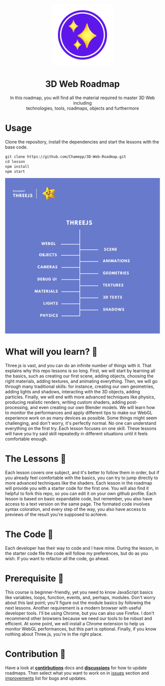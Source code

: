 

<div align="center">
  <img src="Files/ThreeJs-Badge.png" width=200 height=200>
  <h1>3D Web Roadmap</h1>
  <p>
  In this roadmap, you will find all the material required to master 3D Web including</br>technologies, tools, roadmaps, objects and furthermore
  </p>
</div>

# Usage
Clone the repository, install the dependencies and start the lessons with the base code.

```shell
git clone https://github.com/Chamepp/3D-Web-Roadmap.git
cd lesson
npm install
npm start
```
![Roadmap](Files/Roadmap.png)

# What will you learn? :closed_book:
Three.js is vast, and you can do an infinite number of things with it. That explains why this repo lessons is so long.
First, we will start by learning all the basics, such as creating our first scene, adding objects, choosing the right materials, adding textures, and animating everything.
Then, we will go through many traditional skills: for instance, creating our own geometries, adding lights and shadows, interacting with the 3D objects, adding particles.
Finally, we will end with more advanced techniques like physics, producing realistic renders, writing custom shaders, adding post-processing, and even creating our own Blender models. We will learn how to monitor the performances and apply different tips to make our WebGL experience work on as many devices as possible.
Some things might seem challenging, and don't worry, it's perfectly normal. No one can understand everything on the first try. Each lesson focuses on one skill. These lessons will have you try said skill repeatedly in different situations until it feels comfortable enough.

# The Lessons :microscope:
Each lesson covers one subject, and it's better to follow them in order, but if you already feel comfortable with the basics, you can try to jump directly to more advanced techniques like the shaders.
Each lesson in the roadmap will provide you with a starter code for the first one.
You will also find it helpful to fork this repo, so you can edit it on your own github profile. 
Each lesson is based on basic expandable code, but remember, you also have access to a text version on the same page. The formated code involves syntax coloration, and every step of the way, you also have access to previews of the result you're supposed to achieve.

# The Code :balloon:
Each developer has their way to code and I have mine. During the lesson, in the starter code file the code will follow my preferences, but do as you wish. If you want to refactor all the code, go ahead.

# Prerequisite :barber:
This course is beginner-friendly, yet you need to know JavaScript basics like variables, loops, function, events, and, perhaps, modules. Don't worry about this last point; you'll figure out the module basics by following the next lessons.
Another requirement is a modern browser with useful developer tools. I'll be using Chrome, but you can also use Firefox. I don't recommend other browsers because we need our tools to be robust and efficient. At some point, we will install a Chrome extension to help us monitor WebGL performances, but this part is optional.
Finally, if you know nothing about Three.js, you're in the right place.

# Contribution :round_pushpin:
Have a look at **[contirbutions](https://github.com/Chamepp/3D-Web-Roadmap/blob/master/CONTRIBUTING.md)** docs and **[discussions](https://github.com/Chamepp/3D-Web-Roadmap/discussions)** for how to update roadmaps.
Then select what you want to work on in [issues](https://github.com/Chamepp/3D-Web-Roadmap/issues) section and [improvements](https://wirehaired-faucet-769.notion.site/a435b3723c2a482abef3856d5bc53901?v=76d6978b3f89410f853b7e6c8ec504b7) list for bugs and updates.
